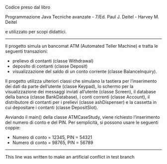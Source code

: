 Codice preso dal libro

Programmazione Java
Tecniche avanzate - 7/Ed.
Paul J. Deitel - Harvey M. Deitel

e utilizzato per scopi didattici.

---------------------------------------------------------------------------

Il progetto simula un bancomat ATM (Automated Teller Machine) e tratta le seguenti transazioni:

- prelievo di contanti (classe Withdrawal)
- deposito di contanti (classe Deposit)
- visualizzazione del saldo di un conto corrente (classe BalanceInquiry).

Il progetto utilizza ulteriori classi che simulano la tastiera per l’inserimento dei dati da parte dell’utente (classe Keypad), lo schermo per la visualizzazione dei messaggi inviati all’utente (classe Screen), il database della banca (classe BankDatabase), i conti correnti (classe Account), il distributore di contanti per i prelievi (classe  ashDispenser) e la cassetta in cui depositare i contanti
(classe DepositSlot).

Avviando il main() della classe ATMCaseStudy, viene richiesto l’inserimento del numero di conto e del PIN. Per semplicità, si possono usare le seguenti coppie:

- Numero di conto = 12345, PIN = 54321
- Numero di conto = 98765, PIN = 56789

---------------------------------------------------------------------------

This line was written to make an artificial conflict in test branch